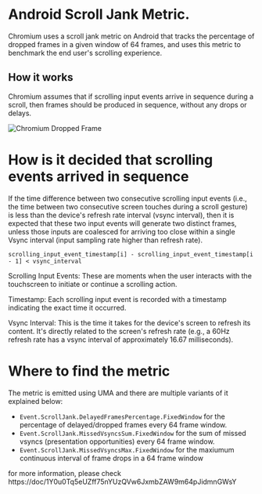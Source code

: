 # Android Scroll Jank Metric.

Chromium uses a scroll jank metric on Android that tracks the percentage of dropped frames in a given window of 64 frames, and uses this metric to benchmark the end user's scrolling experience.

## How it works

Chromium assumes that if scrolling input events arrive in sequence during a scroll, then frames should be produced in sequence, without any drops or delays.

![Chromium Dropped Frame](chromium_dropped_frame.png)

# How is it decided that scrolling events arrived in sequence

If the time difference between two consecutive scrolling input events (i.e., the time between two consecutive screen touches during a scroll gesture) is less than the device's refresh rate interval (vsync interval), then it is expected that these two input events will generate two distinct frames, unless those inputs are coalesced for arriving too close within a single Vsync interval (input sampling rate higher than refresh rate).

```
scrolling_input_event_timestamp[i] - scrolling_input_event_timestamp[i - 1] < vsync_interval
```

Scrolling Input Events: These are moments when the user interacts with the touchscreen to initiate or continue a scrolling action.

Timestamp: Each scrolling input event is recorded with a timestamp indicating the exact time it occurred.

Vsync Interval: This is the time it takes for the device's screen to refresh its content. It's directly related to the screen's refresh rate (e.g., a 60Hz refresh rate has a vsync interval of approximately 16.67 milliseconds).

# Where to find the metric

The metric is emitted using UMA and there are multiple variants of it explained below:
* ```Event.ScrollJank.DelayedFramesPercentage.FixedWindow``` for the percentage of delayed/dropped frames every 64 frame window.
* ```Event.ScrollJank.MissedVsyncsSum.FixedWindow``` for the sum of missed vsyncs (presentation opportunities) every 64 frame window.
* ```Event.ScrollJank.MissedVsyncsMax.FixedWindow``` for the maxiumum continuous interval of frame drops in a 64 frame window

for more information, please check https://doc/1Y0u0Tq5eUZff75nYUzQVw6JxmbZAW9m64pJidmnGWsY